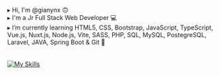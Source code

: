 ▸ Hi, I'm @gianynx 🙃 </br >
▸ I'm a Jr Full Stack Web Developer 💻 </br >
▸ I’m currently learning HTML5, CSS, Bootstrap, JavaScript, TypeScript, Vue.js, Nuxt.js, Node.js, Vite, SASS, PHP, SQL, MySQL, PostegreSQL, Laravel, JAVA, Spring Boot & Git   🔎 </br >
</br >
</br >
[![My Skills](https://skillicons.dev/icons?i=html,css,bootstrap,js,ts,vue,nuxtjs,nodejs,vite,sass,php,mysql,postgres,laravel,java,spring,git&perline=4)](https://skillicons.dev)


<!--
**gianynx/gianynx** is a ✨ _special_ ✨ repository because its `README.md` (this file) appears on your GitHub profile.

Here are some ideas to get you started:

- 🔭 I’m currently working on ...
- 🌱 I’m currently learning ...
- 👯 I’m looking to collaborate on ...
- 🤔 I’m looking for help with ...
- 💬 Ask me about ...
- 📫 How to reach me: ...
- 😄 Pronouns: ...
- ⚡ Fun fact: ...
-->
